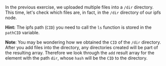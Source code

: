 In the previous exercise, we uploaded multiple files into a `/dir` directory. This time, let's check which files are, in fact, in the `/dir` directory of our ipfs node.

**Hint:** The ipfs path (`CID`) you need to call the `ls` function is stored in the `pathCID` variable.

**Note**: You may be wondering how we obtained the `CID` of the `/dir` directory. After you add files into the directory, any directories created will be part of the resulting array. Therefore we look through the `add` result array for the element with the path `dir`, whose `hash` will be the `CID` to the directory.
